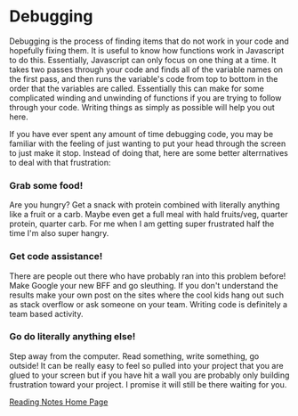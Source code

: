 # Debugging
Debugging is the process of finding items that do not work in your code and hopefully fixing them. It is useful to know how functions work in Javascript to do this. Essentially, Javascript can only focus on one thing at a time. It takes two passes through your code and finds all of the variable names on the first pass, and then runs the variable's code from top to bottom in the order that the variables are called. Essentially this can make for some complicated winding and unwinding of functions if you are trying to follow through your code. Writing things as simply as possible will help you out here.

If you have ever spent any amount of time debugging code, you may be familiar with the feeling of just wanting to put your head through the screen to just make it stop. Instead of doing that, here are some better alterrnatives to deal with that frustration:

### Grab some food! 
 Are you hungry? Get a snack with protein combined with literally anything like a fruit or a carb. Maybe even get a full meal with hald fruits/veg, quarter protein, quarter carb. For me when I am getting super frustrated half the time I'm also super hangry.

### Get code assistance!
There are people out there who have probably ran into this problem before! Make Google your new BFF and go sleuthing. If you don't understand the results make your own post on the sites where the cool kids hang out such as stack overflow or ask someone on your team. Writing code is definitely a team based activity.

### Go do literally anything else!
Step away from the computer. Read something, write something, go outside! It can be really easy to feel so pulled into your project that you are glued to your screen but if you have hit a wall you are probably only building frustration toward your project. I promise it will still be there waiting for you.

[Reading Notes Home Page](README.md)